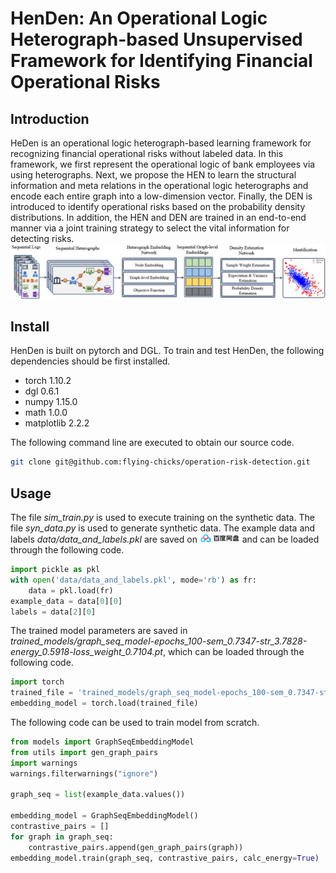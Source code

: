 # HenDen: An Operational Logic Heterograph-based Unsupervised Framework for Identifying Financial Operational Risks
## Introduction
HeDen is an operational logic heterograph-based learning framework for recognizing financial operational risks without labeled data. In this framework, we first represent the operational logic of bank employees via using heterographs. Next, we propose the HEN to learn the structural information and meta relations in the operational logic heterographs and encode each entire graph into a low-dimension vector. Finally, the DEN is introduced to identify operational risks based on the probability density distributions. In addition, the HEN and DEN are trained in an end-to-end manner via a joint training strategy to select the vital information for detecting risks.
![image](./images/main_framework_10.jpeg)
## Install
HenDen is built on pytorch and DGL. To train and test
HenDen, the following dependencies should be first installed.
+ torch  1.10.2
+ dgl 0.6.1
+ numpy 1.15.0
+ math 1.0.0
+ matplotlib 2.2.2

The following command line are executed to obtain our source code.

```bash
git clone git@github.com:flying-chicks/operation-risk-detection.git
```

## Usage
The file *sim_train.py* is used to execute training on the synthetic data.
The file *syn_data.py* is used to generate synthetic data.
The example data and labels *data/data_and_labels.pkl* are saved on <a href='https://pan.baidu.com/s/17m5EBf4AoA9VI3Yl22qG6g'><img height="15" src="./images/baidu_icon.jpeg"/></a> 
and can be loaded through the following code.

```python
import pickle as pkl
with open('data/data_and_labels.pkl', mode='rb') as fr:
    data = pkl.load(fr)
example_data = data[0][0]
labels = data[2][0]
```
The trained model parameters are saved in *trained_models/graph_seq_model-epochs_100-sem_0.7347-str_3.7828-energy_0.5918-loss_weight_0.7104.pt*,
which can be loaded through the following code.
```python
import torch
trained_file = 'trained_models/graph_seq_model-epochs_100-sem_0.7347-str_3.7828-energy_0.5918-loss_weight_0.7104.pt'
embedding_model = torch.load(trained_file)
```

The following code can be used to train model from scratch.
```python
from models import GraphSeqEmbeddingModel
from utils import gen_graph_pairs
import warnings
warnings.filterwarnings("ignore")

graph_seq = list(example_data.values())

embedding_model = GraphSeqEmbeddingModel()
contrastive_pairs = []
for graph in graph_seq:
    contrastive_pairs.append(gen_graph_pairs(graph))
embedding_model.train(graph_seq, contrastive_pairs, calc_energy=True)
```